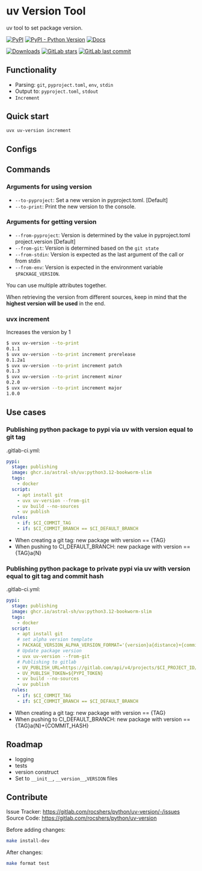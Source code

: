 # uv Version Tool

uv tool to set package version.

[![PyPI](https://img.shields.io/pypi/v/uv-version)](https://pypi.org/project/uv-version/)
[![PyPI - Python Version](https://img.shields.io/pypi/pyversions/uv-version)](https://pypi.org/project/uv-version/)
[![Docs](https://img.shields.io/badge/docs-exists-blue)](https://projects.rocshers.com/open-source/uv-version)

[![Downloads](https://static.pepy.tech/badge/uv-version)](https://pepy.tech/project/uv-version)
[![GitLab stars](https://img.shields.io/gitlab/stars/rocshers/python/uv-version)](https://gitlab.com/rocshers/python/uv-version)
[![GitLab last commit](https://img.shields.io/gitlab/last-commit/rocshers/python/uv-version)](https://gitlab.com/rocshers/python/uv-version)

## Functionality

- Parsing: `git`, `pyproject.toml`, `env`, `stdin`
- Output to: `pyproject.toml`, `stdout`
- `Increment`

## Quick start

```bash
uvx uv-version increment
```

## Configs

## Commands

### Arguments for using version

- `--to-pyproject`: Set a new version in pyproject.toml. \[Default\]
- `--to-print`: Print the new version to the console.

### Arguments for getting version

- `--from-pyproject`: Version is determined by the value in pyproject.toml project.version \[Default\]
- `--from-git`: Version is determined based on the `git state`
- `--from-stdin`: Version is expected as the last argument of the call or from stdin
- `--from-env`: Version is expected in the environment variable `$PACKAGE_VERSION`.

You can use multiple attributes together.

When retrieving the version from different sources, keep in mind that the **highest version will be used** in the end.

### uvx increment

Increases the version by 1

```bash
$ uvx uv-version --to-print
0.1.1
$ uvx uv-version --to-print increment prerelease
0.1.2a1
$ uvx uv-version --to-print increment patch
0.1.3
$ uvx uv-version --to-print increment minor
0.2.0
$ uvx uv-version --to-print increment major
1.0.0
```

## Use cases

### Publishing python package to pypi via uv with version equal to git tag

.gitlab-ci.yml:

```yaml
pypi:
  stage: publishing
  image: ghcr.io/astral-sh/uv:python3.12-bookworm-slim
  tags:
    - docker
  script:
    - apt install git
    - uvx uv-version --from-git
    - uv build --no-sources
    - uv publish
  rules:
    - if: $CI_COMMIT_TAG
    - if: $CI_COMMIT_BRANCH == $CI_DEFAULT_BRANCH
```

- When creating a git tag: new package with version == {TAG}
- When pushing to CI_DEFAULT_BRANCH: new package with version == {TAG}a{N}

### Publishing python package to private pypi via uv with version equal to git tag and commit hash

.gitlab-ci.yml:

```yaml
pypi:
  stage: publishing
  image: ghcr.io/astral-sh/uv:python3.12-bookworm-slim
  tags:
    - docker
  script:
    - apt install git
    # set alpha version template
    - PACKAGE_VERSION_ALPHA_VERSION_FORMAT='{version}a{distance}+{commit_hash}'
    # Update package version
    - uvx uv-version --from-git
    # Publishing to gitlab
    - UV_PUBLISH_URL=https://gitlab.com/api/v4/projects/$CI_PROJECT_ID/packages/pypi
    - UV_PUBLISH_TOKEN=${PYPI_TOKEN}
    - uv build --no-sources
    - uv publish
  rules:
    - if: $CI_COMMIT_TAG
    - if: $CI_COMMIT_BRANCH == $CI_DEFAULT_BRANCH
```

- When creating a git tag: new package with version == {TAG}
- When pushing to CI_DEFAULT_BRANCH: new package with version == {TAG}a{N}+{COMMIT_HASH}

## Roadmap

- logging
- tests
- version construct
- Set to `__init__`, `__version__`,`VERSION` files

## Contribute

Issue Tracker: <https://gitlab.com/rocshers/python/uv-version/-/issues>  
Source Code: <https://gitlab.com/rocshers/python/uv-version>

Before adding changes:

```bash
make install-dev
```

After changes:

```bash
make format test
```
